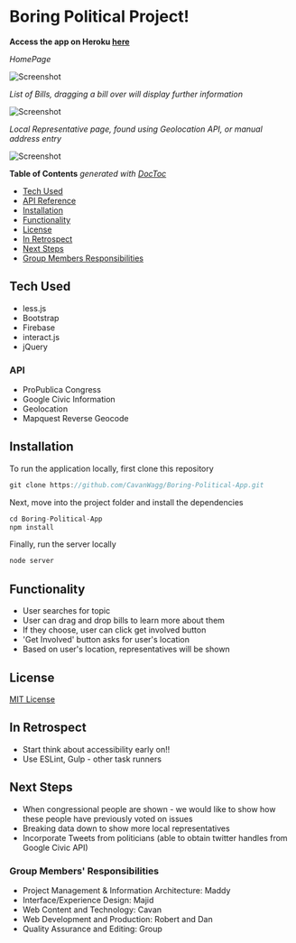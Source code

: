# Boring Political Project!

**Access the app on Heroku [here](https://boringpoliticalapp.herokuapp.com/)**

*HomePage*

![Screenshot](https://cl.ly/5db314a49720/Image%2525202018-08-25%252520at%25252010.30.25%252520AM.png)



*List of Bills, dragging a bill over will display further information*



![Screenshot](https://cl.ly/7e178183289c/Image%2525202018-08-25%252520at%25252010.31.11%252520AM.png)



*Local Representative page, found using Geolocation API, or manual address entry*



![Screenshot](https://cl.ly/dd1911b8bb88/Image%2525202018-08-25%252520at%25252010.33.16%252520AM.png)


<!-- START doctoc generated TOC please keep comment here to allow auto update -->
<!-- DON'T EDIT THIS SECTION, INSTEAD RE-RUN doctoc TO UPDATE -->
**Table of Contents**  *generated with [DocToc](https://github.com/thlorenz/doctoc)*

- [Tech Used](#tech-used)
- [API Reference](#api-reference)
- [Installation](#installation)
- [Functionality](#functionality)
- [License](#license)
- [In Retrospect](#in-retrospect)
- [Next Steps](#next-steps)
- [Group Members Responsibilities](#Group-Members'-Responsibilities)

<!-- END doctoc generated TOC please keep comment here to allow auto update -->

## Tech Used

- less.js
- Bootstrap
- Firebase
- interact.js
- jQuery

### API

- ProPublica Congress
- Google Civic Information
- Geolocation
- Mapquest Reverse Geocode

## Installation

To run the application locally, first clone this repository 
```javascript
git clone https://github.com/CavanWagg/Boring-Political-App.git
```
Next, move into the project folder and install the dependencies
```javascript
cd Boring-Political-App
npm install
```
Finally, run the server locally
```javascript
node server
```
## Functionality
* User searches for topic
* User can drag and drop bills to learn more about them
* If they choose, user can click get involved button
* 'Get Involved' button asks for user's location
* Based on user's location, representatives will be shown

## License

[MIT License](https://github.com/scoslo5512/Project1/blob/geolocation-work/LICENSE)

## In Retrospect
* Start think about accessibility early on!!
* Use ESLint, Gulp - other task runners

## Next Steps

* When congressional people are shown - we would like to show how these people have previously voted on issues
* Breaking data down to show more local representatives
* Incorporate Tweets from politicians (able to obtain twitter handles from Google Civic API)


### Group Members' Responsibilities

* Project Management & Information Architecture: Maddy
* Interface/Experience Design: Majid
* Web Content and Technology: Cavan
* Web Development and Production: Robert and Dan
* Quality Assurance and Editing: Group
